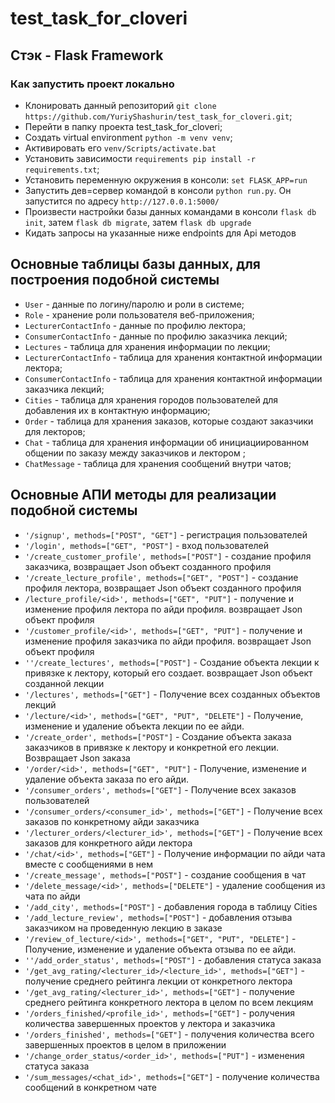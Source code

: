 # test_task_for_cloveri
## Стэк - Flask Framework

### Как запустить проект локально
* Клонировать данный репозиторий `git clone https://github.com/YuriyShashurin/test_task_for_cloveri.git`;
* Перейти в папку проекта test_task_for_cloveri;
* Создать virtual environment `python -m venv venv`;
* Активировать его `venv/Scripts/activate.bat`
* Установить зависимости `requirements pip install -r requirements.txt`;
* Установить переменную окружения в консоли: `set FLASK_APP=run`
* Запустить дев=сервер командой в консоли `python run.py`. Он запустится по адресу `http://127.0.0.1:5000/`
* Произвести настройки базы данных командами в консоли `flask db init`, затем `flask db migrate`, затем `flask db upgrade`
* Кидать запросы на указанные ниже endpoints для Api методов

## Основные таблицы базы данных, для построения подобной системы
* `User` - данные по логину/паролю и роли в системе;
* `Role` - хранение роли пользователя веб-приложения;
* `LecturerContactInfo` - данные по профилю лектора;
* `ConsumerContactInfo` - данные по профилю заказчика лекций;
* `Lectures` - таблица для хранения информации по лекции;
* `LecturerContactInfo` - таблица для хранения контактной информации лектора;
* `ConsumerContactInfo` - таблица для хранения контактной информации заказчика лекций;
* `Cities` - таблица для хранения городов пользователей для добавления их в контактную информацию;
* `Order` - таблица для хранения заказов, которые создают заказчики для лекторов;
* `Chat` - таблица для хранения информации об инициациированном общении по заказу между заказчиков и лектором ;
* `ChatMessage` - таблица для хранения сообщений внутри чатов;


## Основные АПИ методы для реализации подобной системы
* `'/signup', methods=["POST", "GET"]` - регистрация пользователей
* `'/login', methods=["GET", "POST"]` - вход пользователей
* `'/create_customer_profile', methods=["POST"]` - создание профиля заказчика, возвращает Json объект созданного профиля
* `'/create_lecture_profile', methods=["GET", "POST"]` - создание профиля лектора, возвращает Json объект созданного профиля
* `/lecture_profile/<id>', methods=["GET", "PUT"]` - получение и изменение профиля лектора по айди профиля. возвращает Json объект профиля
* `'/customer_profile/<id>', methods=["GET", "PUT"]` - получение и изменение профиля заказчика по айди профиля. возвращает Json объект профиля
* `''/create_lectures', methods=["POST"]` - Создание объекта лекции к привязке к лектору, который его создает. возвращает Json объект созданной лекции
* `'/lectures', methods=["GET"]` - Получение всех созданных объектов лекций
* `'/lecture/<id>', methods=["GET", "PUT", "DELETE"]` - Получение, изменение и удаление объекта лекции по ее айди.
* `'/create_order', methods=["POST"]` - Создание объекта заказа заказчиков в привязке к лектору и конкретной его лекции. Возвращает Json заказа
* `'/order/<id>', methods=["GET", "PUT"]` - Получение, изменение и удаление объекта заказа по его айди.
* `'/consumer_orders', methods=["GET"]` - Получение всех заказов пользователей
* `'/consumer_orders/<consumer_id>', methods=["GET"]` - Получение всех заказов по конкретному айди заказчика
* `'/lecturer_orders/<lecturer_id>', methods=["GET"]` - Получение всех заказов для конкретного айди лектора
* `'/chat/<id>', methods=["GET"]` - Получение информации по айди чата вместе с сообщениями в нем
* `'/create_message', methods=["POST"]` - создание сообщения в чат
* `'/delete_message/<id>', methods=["DELETE"]` - удаление сообщения из чата по айди
* `'/add_city', methods=["POST"]` - добавления города в таблицу Cities 
* `'/add_lecture_review', methods=["POST"]` - добавления отзыва заказчиком на проведенную лекцию в заказе
* `'/review_of_lecture/<id>', methods=["GET", "PUT", "DELETE"]` - Получение, изменение и удаление объекта отзыва по ее айди.
* `''/add_order_status', methods=["POST"]` - добавления статуса заказа
* `'/get_avg_rating/<lecturer_id>/<lecture_id>', methods=["GET"]` - получение среднего рейтинга лекции от конкретного лектора
* `'/get_avg_rating/<lecturer_id>', methods=["GET"]` - получение среднего рейтинга конкретного лектора в целом по всем лекциям
* `'/orders_finished/<profile_id>', methods=["GET"]` - ролучения количества завершенных проектов у лектора и заказчика
* `'/orders_finished', methods=["GET"]` - получения количества всего завершенных проектов в целом в приложении
* `'/change_order_status/<order_id>', methods=["PUT"]` - изменения статуса заказа
* `'/sum_messages/<chat_id>', methods=["GET"]` - получение количества сообщений в конкретном чате



